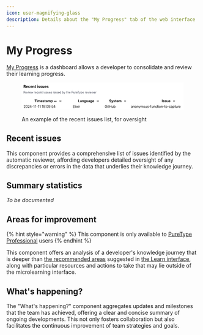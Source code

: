 ```yaml
---
icon: user-magnifying-glass
description: Details about the "My Progress" tab of the web interface
---
```


# My Progress

[My Progress](https://app.puretype.ai/user/activity) is a dashboard allows a developer to consolidate and review their learning progress.

<figure><img src="../.gitbook/assets/Screenshot 2024-11-13 at 18.43.13.png" alt=""><figcaption><p>An example of the recent issues list, for oversight</p></figcaption></figure>

## Recent issues

This component provides a comprehensive list of issues identified by the automatic reviewer, affording developers detailed oversight of any discrepancies or errors in the data that underlies their knowledge journey.

## Summary statistics

_To be documented_

## Areas for improvement

{% hint style="warning" %}
This component is only available to [PureType Professional](https://puretype.ai/#pricing) users
{% endhint %}

This component offers an analysis of a developer's knowledge journey that is deeper than [the recommended areas](learn.md#recommended-modules) suggested in [the Learn interface](learn.md), along with particular resources and actions to take that may lie outside of the microlearning interface.

## What's happening?

The "What's happening?" component aggregates updates and milestones that the team has achieved, offering a clear and concise summary of ongoing developments. This not only fosters collaboration but also facilitates the continuous improvement of team strategies and goals.
